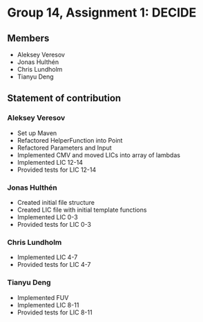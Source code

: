 # Group 14, Assignment 1: DECIDE


## Members

- Aleksey Veresov
- Jonas Hulthén
- Chris Lundholm
- Tianyu Deng


## Statement of contribution

### Aleksey Veresov

- Set up Maven
- Refactored HelperFunction into Point
- Refactored Parameters and Input
- Implemented CMV and moved LICs into array of lambdas
- Implemented LIC 12-14
- Provided tests for LIC 12-14

### Jonas Hulthén

- Created initial file structure
- Created LIC file with initial template functions
- Implemented LIC 0-3
- Provided tests for LIC 0-3

### Chris Lundholm

- Implemented LIC 4-7 
- Provided tests for LIC 4-7

### Tianyu Deng

- Implemented FUV
- Implemented LIC 8-11
- Provided tests for LIC 8-11